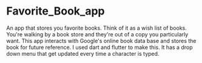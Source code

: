 # Favorite_Book_app
An app that stores you favorite books. 
Think of it as a wish list of books. You're walking by a book store and they're out of a copy you particularly want. This app interacts with Google's online book data base and stores the book for future reference. I used dart and flutter to make this. It has a drop down menu that get updated every time a character is typed.  
